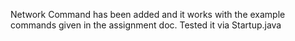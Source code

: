 Network Command has been added and it works with the example commands given in the assignment doc. Tested it via Startup.java
